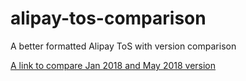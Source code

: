 # alipay-tos-comparison

A better formatted Alipay ToS with version comparison

[A link to compare Jan 2018 and May 2018 version](https://github.com/bitinn/alipay-tos-comparison/commit/14567a4e6767ae535836f73932825a012c9603b0?diff=unified&short_path=943e202)
